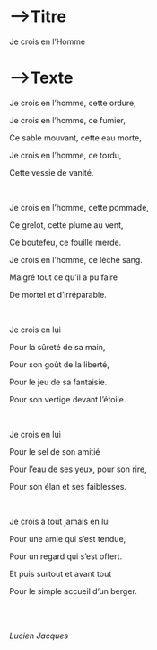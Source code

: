 # -->Titre

Je crois en l’Homme



# -->Texte



Je crois en l’homme, cette ordure,

Je crois en l’homme, ce fumier,

Ce sable mouvant, cette eau morte,

Je crois en l’homme, ce tordu,

Cette vessie de vanité.

 <br>

Je crois en l’homme, cette pommade,

Ce grelot, cette plume au vent,

Ce boutefeu, ce fouille merde.

Je crois en l’homme, ce lèche sang.

Malgré tout ce qu’il a pu faire

De mortel et d’irréparable.

 <br> 

Je crois en lui

Pour la sûreté de sa main,

Pour son goût de la liberté,

Pour le jeu de sa fantaisie.

Pour son vertige devant l’étoile.

 <br> 

Je crois en lui

Pour le sel de son amitié

Pour l’eau de ses yeux, pour son rire,

Pour son élan et ses faiblesses.

  <br>

Je crois à tout jamais en lui

Pour une amie qui s’est tendue,

Pour un regard qui s’est offert.

Et puis surtout et avant tout

Pour le simple accueil d’un berger.

 <br>

 <br>

*Lucien Jacques*





